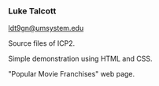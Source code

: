 ### Luke Talcott
ldt9gn@umsystem.edu

Source files of ICP2. 

Simple demonstration using HTML and CSS.

"Popular Movie Franchises" web page.
